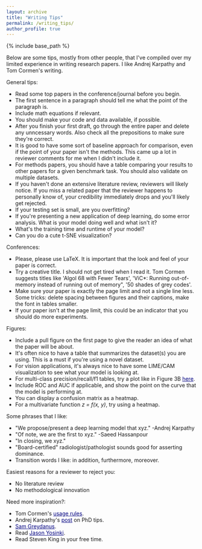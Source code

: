 ```yaml
---
layout: archive
title: "Writing Tips"
permalink: /writing_tips/
author_profile: true
---
```


{% include base_path %}

Below are some tips, mostly from other people, that I've compiled over my limited experience in writing research papers. I like Andrej Karpathy and Tom Cormen's writing.

General tips:

- Read some top papers in the conference/journal before you begin.
- The first sentence in a paragraph should tell me what the point of the paragraph is.
- Include math equations if relevant.
- You should make your code and data available, if possible.
- After you finish your first draft, go through the entire paper and delete any unncessary words. Also check all the prepositions to make sure they're correct.
- It is good to have some sort of baseline approach for comparison, even if the point of your paper isn't the methods. This came up a lot in reviewer comments for me when I didn't include it.
- For methods papers, you should have a table comparing your results to other papers for a given benchmark task. You should also validate on multiple datasets.
- If you haven't done an extensive literature review, reviewers will likely notice. If you miss a related paper that the reviewer happens to personally know of, your credibility immediately drops and you'll likely get rejected.
- If your testing set is small, are you overfitting?
- If you're presenting a new application of deep learning, do some error analysis. What is your model doing well and what isn't it?
- What's the training time and runtime of your model?
- Can you do a cute t-SNE visualization?

Conferences: 

- Please, please use LaTeX. It is important that the look and feel of your paper is correct.
- Try a creative title. I should not get tired when I read it. Tom Cormen suggests titles like 'Algol 68 with Fewer Tears', 'ViC*: Running out-of-memory instead of running out of memory", '50 shades of grey codes'.
- Make sure your paper is exactly the page limit and not a single line less. Some tricks: delete spacing between figures and their captions, make the font in tables smaller. 
- If your paper isn't at the page limit, this could be an indicator that you should do more experiments. 

Figures:

- Include a pull figure on the first page to give the reader an idea of what the paper will be about.
- It's often nice to have a table that summarizes the dataset(s) you are using. This is a must if you're using a novel dataset. 
- For vision applications, it's always nice to have some LIME/CAM visualization to see what your model is looking at.
- For multi-class precision/recall/f1 tables, try a plot like in Figure 3B <a href="https://www.nature.com/articles/s41386-018-0247-x" style="color:navy" target="_blank">here</a>.
- Include ROC and AUC if applicable, and show the point on the curve that the model is performing at.
- You can display a confusion matrix as a heatmap.
- For a multivariate function *z = f(x, y)*, try using a heatmap.

Some phrases that I like:

- "We propose/present a deep learning model that xyz." -Andrej Karpathy
- "Of note, we are the first to xyz." -Saeed Hassanpour
- "In closing, we xyz."
- "Board-certified" radiologist/pathologist sounds good for asserting dominance.
- Transition words I like: in addition, furthermore, moreover.

Easiest reasons for a reviewer to reject you:

- No literature review
- No methodological innovation

Need more inspiration?:

- Tom Cormen's <a href="https://www.cs.dartmouth.edu/~thc/Cormen-rules.pdf" style="color:navy" target="_blank">usage rules</a>.
- Andrej Karpathy's <a href="http://karpathy.github.io/2016/09/07/phd/" style="color:navy" target="_blank">post</a> on PhD tips.
- <a href="https://greydanus.github.io/about.html" style="color:navy" target="_blank">Sam Greydanus</a>.
- Read <a href="http://yosinski.com/" style="color:navy" target="_blank">Jason Yosinki</a>.
- Read Steven King in your free time.